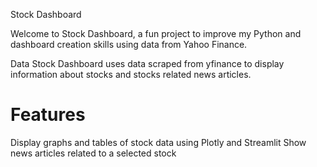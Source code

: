 Stock Dashboard

Welcome to Stock Dashboard, a fun project to improve my Python and dashboard creation skills using data from Yahoo Finance.

Data
Stock Dashboard uses data scraped from yfinance to display information about stocks and stocks related news articles.

<h1>Features</h1>

Display graphs and tables of stock data using Plotly and Streamlit
Show news articles related to a selected stock
